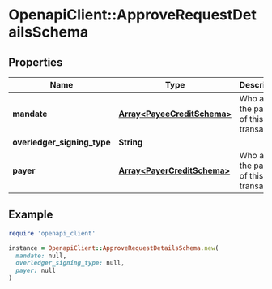 # OpenapiClient::ApproveRequestDetailsSchema

## Properties

| Name | Type | Description | Notes |
| ---- | ---- | ----------- | ----- |
| **mandate** | [**Array&lt;PayeeCreditSchema&gt;**](PayeeCreditSchema.md) | Who are the payees of this transaction | [optional] |
| **overledger_signing_type** | **String** |  | [optional] |
| **payer** | [**Array&lt;PayerCreditSchema&gt;**](PayerCreditSchema.md) | Who are the payers of this transaction | [optional] |

## Example

```ruby
require 'openapi_client'

instance = OpenapiClient::ApproveRequestDetailsSchema.new(
  mandate: null,
  overledger_signing_type: null,
  payer: null
)
```

